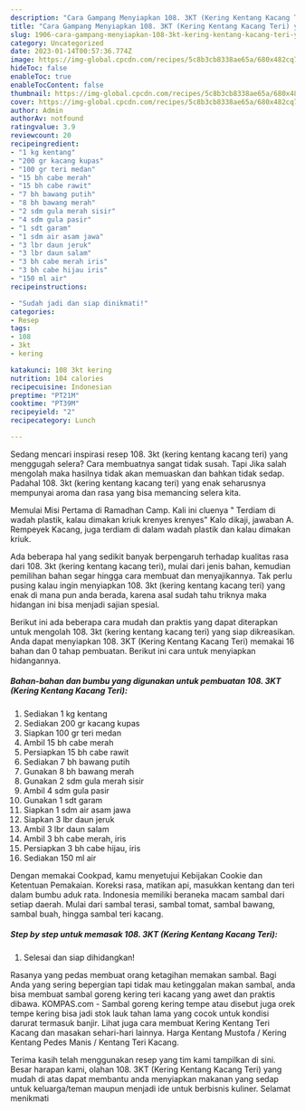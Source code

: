```yaml
---
description: "Cara Gampang Menyiapkan 108. 3KT (Kering Kentang Kacang Teri) yang Enak, Buat Buka Puasa Enak"
title: "Cara Gampang Menyiapkan 108. 3KT (Kering Kentang Kacang Teri) yang Enak, Buat Buka Puasa Enak"
slug: 1906-cara-gampang-menyiapkan-108-3kt-kering-kentang-kacang-teri-yang-enak-buat-buka-puasa-enak
category: Uncategorized
date: 2023-01-14T00:57:36.774Z
image: https://img-global.cpcdn.com/recipes/5c8b3cb8338ae65a/680x482cq70/108-3kt-kering-kentang-kacang-teri-foto-resep-utama.jpg
hideToc: false
enableToc: true
enableTocContent: false
thumbnail: https://img-global.cpcdn.com/recipes/5c8b3cb8338ae65a/680x482cq70/108-3kt-kering-kentang-kacang-teri-foto-resep-utama.jpg
cover: https://img-global.cpcdn.com/recipes/5c8b3cb8338ae65a/680x482cq70/108-3kt-kering-kentang-kacang-teri-foto-resep-utama.jpg
author: Admin
authorAv: notfound
ratingvalue: 3.9
reviewcount: 20
recipeingredient:
- "1 kg kentang"
- "200 gr kacang kupas"
- "100 gr teri medan"
- "15 bh cabe merah"
- "15 bh cabe rawit"
- "7 bh bawang putih"
- "8 bh bawang merah"
- "2 sdm gula merah sisir"
- "4 sdm gula pasir"
- "1 sdt garam"
- "1 sdm air asam jawa"
- "3 lbr daun jeruk"
- "3 lbr daun salam"
- "3 bh cabe merah iris"
- "3 bh cabe hijau iris"
- "150 ml air"
recipeinstructions:

- "Sudah jadi dan siap dinikmati!"
categories:
- Resep
tags:
- 108
- 3kt
- kering

katakunci: 108 3kt kering 
nutrition: 104 calories
recipecuisine: Indonesian
preptime: "PT21M"
cooktime: "PT39M"
recipeyield: "2"
recipecategory: Lunch

---
```



Sedang mencari inspirasi resep 108. 3kt (kering kentang kacang teri) yang menggugah selera? Cara membuatnya sangat tidak susah. Tapi Jika salah mengolah maka hasilnya tidak akan memuaskan dan bahkan tidak sedap. Padahal 108. 3kt (kering kentang kacang teri) yang enak seharusnya mempunyai aroma dan rasa yang bisa memancing selera kita.


Memulai Misi Pertama di Ramadhan Camp. Kali ini cluenya &#34; Terdiam di wadah plastik, kalau dimakan kriuk krenyes krenyes&#34; Kalo dikaji, jawaban A. Rempeyek Kacang, juga terdiam di dalam wadah plastik dan kalau dimakan kriuk.

Ada beberapa hal yang sedikit banyak berpengaruh terhadap kualitas rasa dari 108. 3kt (kering kentang kacang teri), mulai dari jenis bahan, kemudian pemilihan bahan segar hingga cara membuat dan menyajikannya. Tak perlu pusing kalau ingin menyiapkan 108. 3kt (kering kentang kacang teri) yang enak di mana pun anda berada, karena asal sudah tahu triknya maka hidangan ini bisa menjadi sajian spesial.


Berikut ini ada beberapa cara mudah dan praktis yang dapat diterapkan untuk mengolah 108. 3kt (kering kentang kacang teri) yang siap dikreasikan. Anda dapat menyiapkan 108. 3KT (Kering Kentang Kacang Teri) memakai 16 bahan dan 0 tahap pembuatan. Berikut ini cara untuk menyiapkan hidangannya.

<!--inarticleads1-->

##### Bahan-bahan dan bumbu yang digunakan untuk pembuatan 108. 3KT (Kering Kentang Kacang Teri):

1. Sediakan 1 kg kentang
1. Sediakan 200 gr kacang kupas
1. Siapkan 100 gr teri medan
1. Ambil 15 bh cabe merah
1. Persiapkan 15 bh cabe rawit
1. Sediakan 7 bh bawang putih
1. Gunakan 8 bh bawang merah
1. Gunakan 2 sdm gula merah sisir
1. Ambil 4 sdm gula pasir
1. Gunakan 1 sdt garam
1. Siapkan 1 sdm air asam jawa
1. Siapkan 3 lbr daun jeruk
1. Ambil 3 lbr daun salam
1. Ambil 3 bh cabe merah, iris
1. Persiapkan 3 bh cabe hijau, iris
1. Sediakan 150 ml air


Dengan memakai Cookpad, kamu menyetujui Kebijakan Cookie dan Ketentuan Pemakaian. Koreksi rasa, matikan api, masukkan kentang dan teri dalam bumbu aduk rata. Indonesia memiliki beraneka macam sambal dari setiap daerah. Mulai dari sambal terasi, sambal tomat, sambal bawang, sambal buah, hingga sambal teri kacang. 

<!--inarticleads2-->

##### Step by step untuk memasak 108. 3KT (Kering Kentang Kacang Teri):


1. Selesai dan siap dihidangkan!

Rasanya yang pedas membuat orang ketagihan memakan sambal. Bagi Anda yang sering bepergian tapi tidak mau ketinggalan makan sambal, anda bisa membuat sambal goreng kering teri kacang yang awet dan praktis dibawa. KOMPAS.com - Sambal goreng kering tempe atau disebut juga orek tempe kering bisa jadi stok lauk tahan lama yang cocok untuk kondisi darurat termasuk banjir. Lihat juga cara membuat Kering Kentang Teri Kacang dan masakan sehari-hari lainnya. Harga Kentang Mustofa / Kering Kentang Pedes Manis / Kentang Teri Kacang. 

Terima kasih telah menggunakan resep yang tim kami tampilkan di sini. Besar harapan kami, olahan 108. 3KT (Kering Kentang Kacang Teri) yang mudah di atas dapat membantu anda menyiapkan makanan yang sedap untuk keluarga/teman maupun menjadi ide untuk berbisnis kuliner. Selamat menikmati
